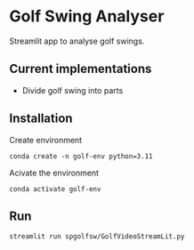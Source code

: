 # Golf Swing Analyser

Streamlit app to analyse golf swings.

## Current implementations

- Divide golf swing into parts

## Installation

Create environment

`conda create -n golf-env python=3.11`

Acivate the environment

`conda activate golf-env`


## Run

`streamlit run spgolfsw/GolfVideoStreamLit.py`